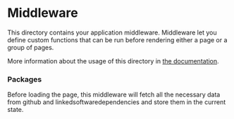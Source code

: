 # Middleware

This directory contains your application middleware.
Middleware let you define custom functions that can be run before rendering either a page or a group of pages.

More information about the usage of this directory in [the documentation](https://nuxtjs.org/guide/routing#middleware).

### Packages

Before loading the page, this middleware will fetch all the necessary data from github and linkedsoftwaredependencies
and store them in the current state.